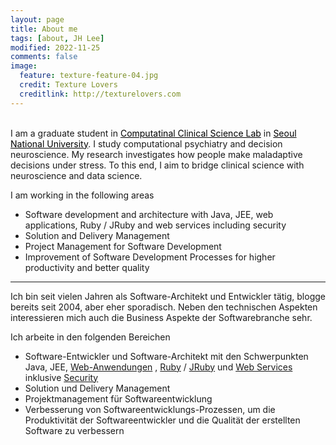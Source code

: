 ```yaml
---
layout: page
title: About me
tags: [about, JH Lee]
modified: 2022-11-25
comments: false
image:
  feature: texture-feature-04.jpg
  credit: Texture Lovers
  creditlink: http://texturelovers.com
---
```


<br>I am a graduate student in <a href="https://ccs-lab.github.io/" style="color: black">Computatinal Clinical Science Lab</a> in <a href="https://en.snu.ac.kr/index.html" style="color: black">Seoul National University</a>. I study computational psychiatry and decision neuroscience. My research investigates how people make maladaptive decisions under stress. To this end, I aim to bridge clinical science with neuroscience and data science. <br />

I am working in the following areas

* Software development and architecture with Java, JEE, web applications, Ruby / JRuby and web services including security
* Solution and Delivery Management
* Project Management for Software Development
* Improvement of Software Development Processes for higher productivity and better quality


---

Ich bin seit vielen Jahren als Software-Architekt und Entwickler tätig, blogge bereits seit 2004, aber eher sporadisch. Neben den technischen Aspekten interessieren mich auch die Business Aspekte der Softwarebranche sehr.

Ich arbeite in den folgenden Bereichen 

* Software-Entwickler und Software-Architekt mit den Schwerpunkten Java, JEE, [Web-Anwendungen](http://de.wikipedia.org/wiki/Webanwendung) , [Ruby](http://www.ruby-lang.org/en/) / [JRuby](http://jruby.codehaus.org/) und [Web Services](http://en.wikipedia.org/wiki/Web_service) inklusive [Security](http://en.wikipedia.org/wiki/WS-Security)
* Solution und Delivery Management 
* Projektmanagement für Softwareentwicklung
* Verbesserung von Softwareentwicklungs-Prozessen, um die Produktivität der Softwareentwickler und die Qualität der erstellten Software zu verbessern





